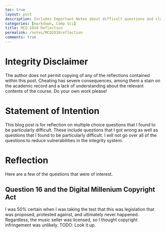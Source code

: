 ```yaml
---
toc: true
layout: post
description: Includes Important Notes about difficult questions and clarifications
categories: [markdown, Comp Sci]
title: MCQ 2018 Reflection
permalink: /notes/MCQ2018reflection
comments: true
---
```


# Integrity Disclaimer

The author does not permit copying of any of the reflections contained within this post. Cheating has severe consequences, among them a stain on the academic record and a lack of understanding about the relevant contents of the course. Do your own work please!

# Statement of Intention

This blog post is for reflection on multiple choice questions that I found to be particularly difficult. These include questions that I got wrong as well as questions that I found to be particularly difficult. I will not go over all of the questions to reduce vulnerabilities in the integrity system.

# Reflection

Here are a few of the questions that were of interest.

## Question 16 and the Digital Millenium Copyright Act

I was 50% certain when I was taking the test that this was legislation that was proposed, protested against, and ultimately never happened. Regardless, the music seller was licensed, so I thought copyright infringement was unlikely.
TODO: Look it up.
